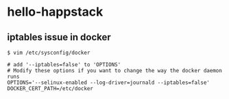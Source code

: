 # hello-happstack


## iptables issue in docker

```
$ vim /etc/sysconfig/docker
```

```
# add '--iptables=false' to 'OPTIONS' 
# Modify these options if you want to change the way the docker daemon runs
OPTIONS='--selinux-enabled --log-driver=journald --iptables=false'
DOCKER_CERT_PATH=/etc/docker
```

